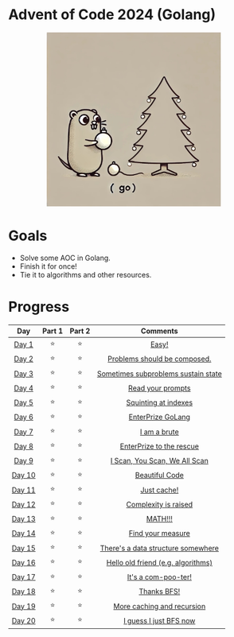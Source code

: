 # Advent of Code 2024 (Golang)

<p align="center"><img src="./golang-aoc.jpeg" alt="The most wonderful time?" width="350" height="350"></p>

# Goals

* Solve some AOC in Golang.
* Finish it for once!
* Tie it to algorithms and other resources.

# Progress

|                      Day                       | Part 1 | Part 2 |                       Comments                        |
|:----------------------------------------------:|:------:|:------:|:-----------------------------------------------------:|
|  [Day 1](https://adventofcode.com/2024/day/1)  |   ⭐    |   ⭐    |                [Easy!](day1/README.md)                |
|  [Day 2](https://adventofcode.com/2024/day/2)  |   ⭐    |   ⭐    |    [Problems should be composed.](day2/README.md)     |
|  [Day 3](https://adventofcode.com/2024/day/3)  |   ⭐    |   ⭐    | [Sometimes subproblems sustain state](day3/README.md) |
|  [Day 4](https://adventofcode.com/2024/day/4)  |   ⭐    |   ⭐    |          [Read your prompts](day4/README.md)          |
|  [Day 5](https://adventofcode.com/2024/day/5)  |   ⭐    |   ⭐    |        [Squinting at indexes](day5/README.md)         |
|  [Day 6](https://adventofcode.com/2024/day/6)  |   ⭐    |   ⭐    |          [EnterPrize GoLang](day6/README.md)          |
|  [Day 7](https://adventofcode.com/2024/day/7)  |   ⭐    |   ⭐    |            [I am a brute](day7/README.md)             |
|  [Day 8](https://adventofcode.com/2024/day/8)  |   ⭐    |   ⭐    |      [EnterPrize to the rescue](day8/README.md)       |
|  [Day 9](https://adventofcode.com/2024/day/9)  |   ⭐    |   ⭐    |    [I Scan, You Scan, We All Scan](day9/README.md)    |
| [Day 10](https://adventofcode.com/2024/day/10) |   ⭐    |   ⭐    |           [Beautiful Code](day10/README.md)           |
| [Day 11](https://adventofcode.com/2024/day/11) |   ⭐    |   ⭐    |            [Just cache!](day11/README.md)             |
| [Day 12](https://adventofcode.com/2024/day/12) |   ⭐    |   ⭐    |        [Complexity is raised](day12/README.md)        |
| [Day 13](https://adventofcode.com/2024/day/13) |   ⭐    |   ⭐    |              [MATH!!!](day13/README.md)               |
| [Day 14](https://adventofcode.com/2024/day/14) |   ⭐    |   ⭐    |         [Find your measure](day14/README.md)          |
| [Day 15](https://adventofcode.com/2024/day/15) |   ⭐    |   ⭐    | [There's a data structure somewhere](day15/README.md) |
| [Day 16](https://adventofcode.com/2024/day/16) |   ⭐    |   ⭐    | [Hello old friend (e.g. algorithms)](day16/README.md) |
| [Day 17](https://adventofcode.com/2024/day/17) |   ⭐    |   ⭐    |        [It's a com-poo-ter!](day17/README.md)         |
| [Day 18](https://adventofcode.com/2024/day/18) |   ⭐    |   ⭐    |            [Thanks BFS!](day18/README.md)             |
| [Day 19](https://adventofcode.com/2024/day/19) |   ⭐    |   ⭐    |     [More caching and recursion](day19/README.md)     |
| [Day 20](https://adventofcode.com/2024/day/20) |   ⭐    |   ⭐    |       [I guess I just BFS now](day20/README.md)       |





